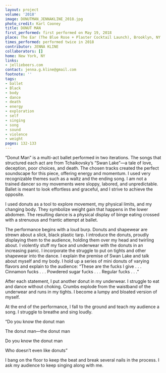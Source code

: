 ```yaml
---
layout: project
volume: '2018'
image: DONUTMAN_JENNAKLINE_2018.jpg
photo_credit: Karl Cooney
title: DONUT MAN
first_performed: first performed on May 19, 2018
place: The Ear (The Blue Rose + Plaster Cocktail Launch), Brooklyn, NY
times_performed: performed twice in 2018
contributor: JENNA KLINE
collaborators: []
home: New York, NY
links:
- jelliebeers.com
contact: jenna.g.kline@gmail.com
footnote: ''
tags:
- ballet
- Black
- body
- dance
- death
- energy
- exploration
- self
- singing
- song
- sound
- violence
- weight
pages: 132-133
---
```


“Donut Man” is a multi-act ballet performed in two iterations. The songs that structured each act are from Tchaikovsky’s “Swan Lake”—a tale of love, deception, poor choices, and death. The chosen tracks created the perfect soundscape for this piece, offering energy and momentum. I used very recognizable themes such as a waltz and the ending song. I am not a trained dancer so my movements were sloppy, labored, and unpredictable. Ballet is meant to look effortless and graceful, and I strive to achieve the opposite.

I used donuts as a tool to explore movement, my physical limits, and my changing body. They symbolize weight gain that happens in the lower abdomen. The resulting dance is a physical display of binge eating crossed with a strenuous and frantic attempt at ballet.

The performance begins with a loud burp. Donuts and shapewear are strewn about a slick, black plastic tarp. I introduce the donuts, proudly displaying them to the audience, holding them over my head and twirling about. I violently stuff my face and underwear with the donuts in an increasing panic. I incorporate the struggle to put on tights and other shapewear into the dance. I explain the premise of Swan Lake and talk about myself and my body. I hold up a series of mini donuts of varying flavors and explain to the audience: “These are the fucks I give . . . Cinnamon fucks . . . Powdered sugar fucks . . . Regular fucks . . .”

After each statement, I put another donut in my underwear. I struggle to eat and dance without choking. Crumbs explode from the waistband of the underwear and runs in my tights. I become a lumpy and bloated version of myself.

At the end of the performance, I fall to the ground and teach my audience a song. I struggle to breathe and sing loudly.

“Do you know the donut man

The donut man—the donut man

Do you know the donut man

Who doesn’t even like donuts”

I bang on the floor to keep the beat and break several nails in the process. I ask my audience to keep singing along with me.
